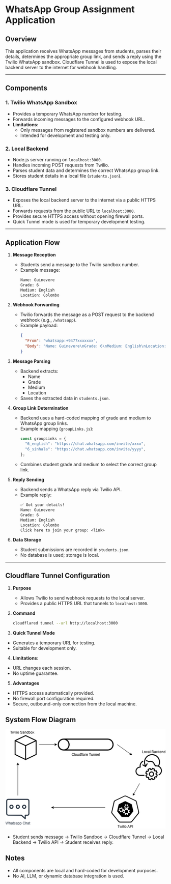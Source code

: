 # WhatsApp Group Assignment Application

## Overview

This application receives WhatsApp messages from students, parses their details, determines the appropriate group link, and sends a reply using the Twilio WhatsApp sandbox. Cloudflare Tunnel is used to expose the local backend server to the internet for webhook handling.

---

## Components

### 1. Twilio WhatsApp Sandbox

- Provides a temporary WhatsApp number for testing.
- Forwards incoming messages to the configured webhook URL.
- **Limitations:**
  - Only messages from registered sandbox numbers are delivered.
  - Intended for development and testing only.

### 2. Local Backend

- Node.js server running on `localhost:3000`.
- Handles incoming POST requests from Twilio.
- Parses student data and determines the correct WhatsApp group link.
- Stores student details in a local file (`students.json`).

### 3. Cloudflare Tunnel

- Exposes the local backend server to the internet via a public HTTPS URL.
- Forwards requests from the public URL to `localhost:3000`.
- Provides secure HTTPS access without opening firewall ports.
- Quick Tunnel mode is used for temporary development testing.

---

## Application Flow

1. **Message Reception**

   - Students send a message to the Twilio sandbox number.
   - Example message:
     ```
     Name: Guinevere
     Grade: 6
     Medium: English
     Location: Colombo
     ```

2. **Webhook Forwarding**

   - Twilio forwards the message as a POST request to the backend webhook (e.g., `/whatsapp`).
   - Example payload:
     ```json
     {
       "From": "whatsapp:+9477xxxxxxx",
       "Body": "Name: Guinevere\nGrade: 6\nMedium: English\nLocation: Colombo"
     }
     ```

3. **Message Parsing**

   - Backend extracts:
     - Name
     - Grade
     - Medium
     - Location
   - Saves the extracted data in `students.json`.

4. **Group Link Determination**

   - Backend uses a hard-coded mapping of grade and medium to WhatsApp group links.
   - Example mapping (`groupLinks.js`):
     ```javascript
     const groupLinks = {
       "6_english": "https://chat.whatsapp.com/invite/xxxx",
       "6_sinhala": "https://chat.whatsapp.com/invite/yyyy",
     };
     ```
   - Combines student grade and medium to select the correct group link.

5. **Reply Sending**

   - Backend sends a WhatsApp reply via Twilio API.
   - Example reply:
     ```
     ✅ Got your details!
     Name: Guinevere
     Grade: 6
     Medium: English
     Location: Colombo
     Click here to join your group: <link>
     ```

6. **Data Storage**
   - Student submissions are recorded in `students.json`.
   - No database is used; storage is local.

---

## Cloudflare Tunnel Configuration

1. **Purpose**

   - Allows Twilio to send webhook requests to the local server.
   - Provides a public HTTPS URL that tunnels to `localhost:3000`.

2. **Command**
   ```bash
   cloudflared tunnel --url http://localhost:3000
   ```
3. **Quick Tunnel Mode**

- Generates a temporary URL for testing.
- Suitable for development only.

4. **Limitations:**

- URL changes each session.
- No uptime guarantee.

5. **Advantages**

- HTTPS access automatically provided.
- No firewall port configuration required.
- Secure, outbound-only connection from the local machine.

## System Flow Diagram

![Alt Text](assets/diagram.png)

- Student sends message → Twilio Sandbox → Cloudflare Tunnel → Local Backend → Twilio API → Student receives reply.

## Notes

- All components are local and hard-coded for development purposes.
- No AI, LLM, or dynamic database integration is used.
